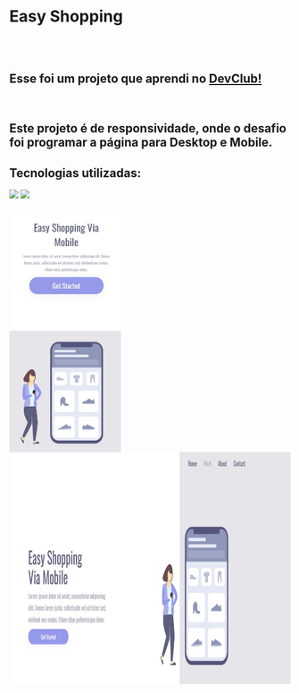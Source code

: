 <h1>Easy Shopping</h1>
<br>
<br>
<h2>Esse foi um projeto que aprendi no <a href="https://rodolfomori.com.br/devclub">DevClub!</a></h2>
<br>
<h2><b>Este projeto é de responsividade, onde o desafio foi programar a página para Desktop e Mobile.</b></h2>
<h2>Tecnologias utilizadas:</h2>
  <img src="https://img.shields.io/badge/HTML5-E34F26?style=for-the-badge&logo=html5&logoColor=white" />
  <img src="https://img.shields.io/badge/CSS-239120?&style=for-the-badge&logo=css3&logoColor=white" />
<br>
<br>
<img width="200" align="left" src="https://github.com/Rafaell-SSouza/Easy-Shopping-/blob/main/assets/Mobile.jpg?raw=true" /> 
<img width="600" height="415" top="0" align="right" src="https://github.com/Rafaell-SSouza/Easy-Shopping-/blob/main/assets/Desktop.jpg?raw=true" />
<br>


